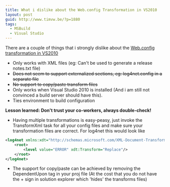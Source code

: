 ```yaml
---
title: What i dislike about the Web.config Transformation in VS2010
layout: post
guid: http://www.timvw.be/?p=1880
tags:
  - MSBuild
  - Visual Studio
---
```

There are a couple of things that i strongly dislike about the [Web.config transformation in VS2010](http://blogs.msdn.com/b/webdevtools/archive/2009/05/04/web-deployment-web-config-transformation.aspx)

* Only works with XML files (eg: Can't be used to generate a release notes.txt file)
* <del datetime="2010-08-26T08:05:21+00:00">Does not seem to support externalized sections, eg: log4net.config in a separate file</del>
* <del datetime="2010-08-26T08:05:21+00:00">No support to copy/paste transform files</del>
* Only works when Visual Studio 2010 is installed (And i am still not convinced a build server should have this).
* Ties environment to build configuration

**Lesson learned: Don't trust your co-workers, always double-check!**

* Having multiple transformations is easy-peasy, just invoke the TransformXml task for all your config files and make sure your transformation files are correct. For log4net this would look like

```xml
<log4net xmlns:xdt="http://schemas.microsoft.com/XML-Document-Transform">
	<root>
		<level value="ERROR" xdt:Transform="Replace"/>
	</root>
</log4net>
```

* The support for copy/paste can be achieved by removing the DependentUpon tag in your proj file (At the cost that you do not have the + sign in solution explorer which 'hides' the transforms files)

